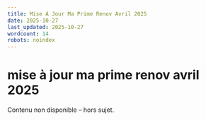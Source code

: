 ```yaml
---
title: Mise À Jour Ma Prime Renov Avril 2025
date: 2025-10-27
last_updated: 2025-10-27
wordcount: 14
robots: noindex
---
```


# mise à jour ma prime renov avril 2025

Contenu non disponible – hors sujet.